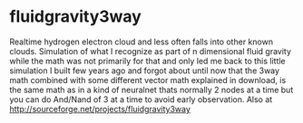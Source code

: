 # fluidgravity3way
Realtime hydrogen electron cloud and less often falls into other known clouds. Simulation of what I recognize as part of n dimensional fluid gravity while the math was not primarily for that and only led me back to this little simulation I built few years ago and forgot about until now that the 3way math combined with some different vector math explained in download, is the same math as in a kind of neuralnet thats normally 2 nodes at a time but you can do And/Nand of 3 at a time to avoid early observation. Also at http://sourceforge.net/projects/fluidgravity3way
